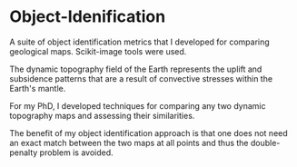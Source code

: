 # Object-Idenification
A suite of object identification metrics that I developed for comparing geological maps. Scikit-image tools were used.

The dynamic topography field of the Earth represents the uplift and subsidence patterns that are a result of convective stresses within the Earth's mantle.

For my PhD, I developed techniques for comparing any two dynamic topography maps and assessing their similarities. 

The benefit of my object identification approach is that one does not need an exact match between the two maps at all points and thus the double-penalty
problem is avoided.

